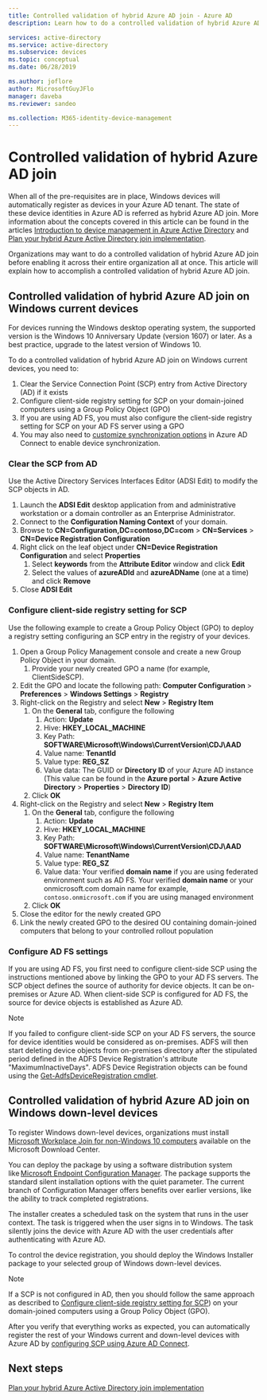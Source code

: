 ```yaml
---
title: Controlled validation of hybrid Azure AD join - Azure AD
description: Learn how to do a controlled validation of hybrid Azure AD join before enabling it across the entire organization all at once

services: active-directory
ms.service: active-directory
ms.subservice: devices
ms.topic: conceptual
ms.date: 06/28/2019

ms.author: joflore
author: MicrosoftGuyJFlo
manager: daveba
ms.reviewer: sandeo

ms.collection: M365-identity-device-management
---
```

# Controlled validation of hybrid Azure AD join

When all of the pre-requisites are in place, Windows devices will automatically register as devices in your Azure AD tenant. The state of these device identities in Azure AD is referred as hybrid Azure AD join. More information about the concepts covered in this article can be found in the articles [Introduction to device management in Azure Active Directory](overview.md) and [Plan your hybrid Azure Active Directory join implementation](hybrid-azuread-join-plan.md).

Organizations may want to do a controlled validation of hybrid Azure AD join before enabling it across their entire organization all at once. This article will explain how to accomplish a controlled validation of hybrid Azure AD join.

## Controlled validation of hybrid Azure AD join on Windows current devices

For devices running the Windows desktop operating system, the supported version is the Windows 10 Anniversary Update (version 1607) or later. As a best practice, upgrade to the latest version of Windows 10.

To do a controlled validation of hybrid Azure AD join on Windows current devices, you need to:

1. Clear the Service Connection Point (SCP) entry from Active Directory (AD) if it exists
1. Configure client-side registry setting for SCP on your domain-joined computers using a Group Policy Object (GPO)
1. If you are using AD FS, you must also configure the client-side registry setting for SCP on your AD FS server using a GPO  
1. You may also need to [customize synchronization options](../hybrid/how-to-connect-post-installation.md#additional-tasks-available-in-azure-ad-connect) in Azure AD Connect to enable device synchronization. 


### Clear the SCP from AD

Use the Active Directory Services Interfaces Editor (ADSI Edit) to modify the SCP objects in AD.

1. Launch the **ADSI Edit** desktop application from and administrative workstation or a domain controller as an Enterprise Administrator.
1. Connect to the **Configuration Naming Context** of your domain.
1. Browse to **CN=Configuration,DC=contoso,DC=com** > **CN=Services** > **CN=Device Registration Configuration**
1. Right click on the leaf object under **CN=Device Registration Configuration** and select **Properties**
   1. Select **keywords** from the **Attribute Editor** window and click **Edit**
   1. Select the values of **azureADId** and **azureADName** (one at a time) and click **Remove**
1. Close **ADSI Edit**


### Configure client-side registry setting for SCP

Use the following example to create a Group Policy Object (GPO) to deploy a registry setting configuring an SCP entry in the registry of your devices.

1. Open a Group Policy Management console and create a new Group Policy Object in your domain.
   1. Provide your newly created GPO a name (for example, ClientSideSCP).
1. Edit the GPO and locate the following path: **Computer Configuration** > **Preferences** > **Windows Settings** > **Registry**
1. Right-click on the Registry and select **New** > **Registry Item**
   1. On the **General** tab, configure the following
      1. Action: **Update**
      1. Hive: **HKEY_LOCAL_MACHINE**
      1. Key Path: **SOFTWARE\Microsoft\Windows\CurrentVersion\CDJ\AAD**
      1. Value name: **TenantId**
      1. Value type: **REG_SZ**
      1. Value data: The GUID or **Directory ID** of your Azure AD instance (This value can be found in the **Azure portal** > **Azure Active Directory** > **Properties** > **Directory ID**)
   1. Click **OK**
1. Right-click on the Registry and select **New** > **Registry Item**
   1. On the **General** tab, configure the following
      1. Action: **Update**
      1. Hive: **HKEY_LOCAL_MACHINE**
      1. Key Path: **SOFTWARE\Microsoft\Windows\CurrentVersion\CDJ\AAD**
      1. Value name: **TenantName**
      1. Value type: **REG_SZ**
      1. Value data: Your verified **domain name** if you are using federated environment such as AD FS. Your verified **domain name** or your onmicrosoft.com domain name for example, `contoso.onmicrosoft.com` if you are using managed environment
   1. Click **OK**
1. Close the editor for the newly created GPO
1. Link the newly created GPO to the desired OU containing domain-joined computers that belong to your controlled rollout population

### Configure AD FS settings

If you are using AD FS, you first need to configure client-side SCP using the instructions mentioned above by linking the GPO to your AD FS servers. The SCP object defines the source of authority for device objects. It can be on-premises or Azure AD. When client-side SCP is configured for AD FS, the source for device objects is established as Azure AD.

> [!NOTE]
> If you failed to configure client-side SCP on your AD FS servers, the source for device identities would be considered as on-premises. ADFS will then start deleting device objects from on-premises directory after the stipulated period defined in the ADFS Device Registration's attribute "MaximumInactiveDays". ADFS Device Registration objects can be found using the [Get-AdfsDeviceRegistration cmdlet](https://docs.microsoft.com/powershell/module/adfs/get-adfsdeviceregistration?view=win10-ps).

## Controlled validation of hybrid Azure AD join on Windows down-level devices

To register Windows down-level devices, organizations must install [Microsoft Workplace Join for non-Windows 10 computers](https://www.microsoft.com/download/details.aspx?id=53554) available on the Microsoft Download Center.

You can deploy the package by using a software distribution system like [Microsoft Endpoint Configuration Manager](https://docs.microsoft.com/configmgr/). The package supports the standard silent installation options with the quiet parameter. The current branch of Configuration Manager offers benefits over earlier versions, like the ability to track completed registrations.

The installer creates a scheduled task on the system that runs in the user context. The task is triggered when the user signs in to Windows. The task silently joins the device with Azure AD with the user credentials after authenticating with Azure AD.

To control the device registration, you should deploy the Windows Installer package to your selected group of Windows down-level devices.

> [!NOTE]
> If a SCP is not configured in AD, then you should follow the same approach as described to [Configure client-side registry setting for SCP](#configure-client-side-registry-setting-for-scp)) on your domain-joined computers using a Group Policy Object (GPO).


After you verify that everything works as expected, you can automatically register the rest of your Windows current and down-level devices with Azure AD by [configuring SCP using Azure AD Connect](hybrid-azuread-join-managed-domains.md#configure-hybrid-azure-ad-join).

## Next steps

[Plan your hybrid Azure Active Directory join implementation](hybrid-azuread-join-plan.md)
